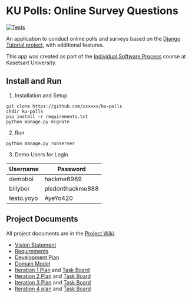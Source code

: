 # KU Polls: Online Survey Questions 

[![Tests](https://github.com/Unikorn996/ku-polls/actions/workflows/testing.yml/badge.svg)](https://github.com/Unikorn996/ku-polls/actions/workflows/testing.yml)

An application to conduct online polls and surveys based
on the [Django Tutorial project][django-tutorial], with
additional features.

This app was created as part of the [Individual Software Process](
https://cpske.github.io/ISP) course at Kasetsart University.

## Install and Run

1. Installation and Setup
```
git clone https://github.com/xxxxxx/ku-polls
chdir ku-polls
pip install -r requirements.txt
python manage.py migrate
```

2. Run
```
python manage.py runserver
```

3. Demo Users for Login
   
| Username    | Password         |
|-------------|------------------|
| demoboi     | hackme6969       |
| billyboi    | plsdonthackme888 |
| testo.yoyo  | AyeYo420         |

## Project Documents

All project documents are in the [Project Wiki](../../wiki/Home).

- [Vision Statement](../../wiki/Vision%20Statement)
- [Requirements](../../wiki/Requirements)
- [Development Plan](../../wiki/Development%20Plan)
- [Domain Model](https://github.com/Unikorn996/ku-polls/wiki/Domain-Model)
- [Iteration 1 Plan](https://github.com/Unikorn996/ku-polls/wiki/Iteration-1-Plan) and [Task Board](https://github.com/users/Unikorn996/projects/2/views/1)
- [Iteration 2 Plan](https://github.com/Unikorn996/ku-polls/wiki/Iteration-2-Plan) and [Task Board](https://github.com/users/Unikorn996/projects/2/views/2)
- [Iteration 3 Plan](https://github.com/Unikorn996/ku-polls/wiki/Iteration-3-Plan) and [Task Board](https://github.com/users/Unikorn996/projects/2/views/3)
- [Iteration 4 plan](https://github.com/Unikorn996/ku-polls/wiki/Iteration-4-plan) and [Task Board](https://github.com/users/Unikorn996/projects/2/views/4)

[django-tutorial]: TODO-write-the-django-tutorial-URL-here
